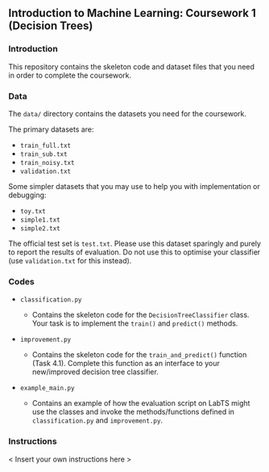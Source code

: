 ## Introduction to Machine Learning: Coursework 1 (Decision Trees)

### Introduction

This repository contains the skeleton code and dataset files that you need 
in order to complete the coursework.


### Data

The ``data/`` directory contains the datasets you need for the coursework.

The primary datasets are:
- ``train_full.txt``
- ``train_sub.txt``
- ``train_noisy.txt``
- ``validation.txt``

Some simpler datasets that you may use to help you with implementation or 
debugging:
- ``toy.txt``
- ``simple1.txt``
- ``simple2.txt``

The official test set is ``test.txt``. Please use this dataset sparingly and 
purely to report the results of evaluation. Do not use this to optimise your 
classifier (use ``validation.txt`` for this instead). 


### Codes

- ``classification.py``

	* Contains the skeleton code for the ``DecisionTreeClassifier`` class. Your task 
is to implement the ``train()`` and ``predict()`` methods.


- ``improvement.py``

	* Contains the skeleton code for the ``train_and_predict()`` function (Task 4.1).
Complete this function as an interface to your new/improved decision tree classifier.


- ``example_main.py``

	* Contains an example of how the evaluation script on LabTS might use the classes
and invoke the methods/functions defined in ``classification.py`` and ``improvement.py``.


### Instructions

< Insert your own instructions here >



